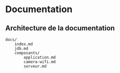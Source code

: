 # Documentation

## Architecture de la documentation

```
docs/
    index.md
    jdb.md
    composants/
        application.md
        camera-wifi.md
        serveur.md
```

